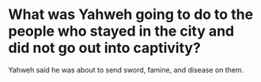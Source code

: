 # What was Yahweh going to do to the people who stayed in the city and did not go out into captivity?

Yahweh said he was about to send sword, famine, and disease on them.
